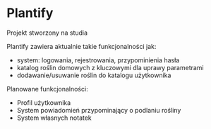 <h1>Plantify</h1>
<p>Projekt stworzony na studia</p>
<p>Plantify zawiera aktualnie takie funkcjonalności jak:</p>
<ul>
    <li>system: logowania, rejestrowania, przypominienia hasła</li>
    <li>katalog roślin domowych z kluczowymi dla uprawy parametrami</li>
    <li>dodawanie/usuwanie roślin do katalogu użytkownika</li>
</ul>
<p>Planowane funkcjonalności:</p>
<ul>
    <li>Profil użytkownika</li>
    <li>System powiadomień przypominający o podlaniu rośliny</li>
    <li>System własnych notatek</li>
</ul>
